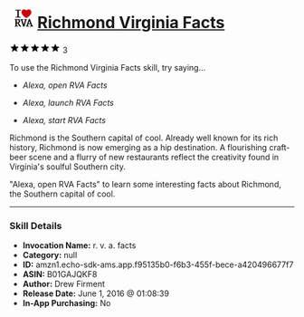 # &nbsp;<img src="skill_icon" alt="Richmond Virginia Facts icon" width="36"> [Richmond Virginia Facts](http://alexa.amazon.com/#skills/amzn1.echo-sdk-ams.app.f95135b0-f6b3-455f-bece-a420496677f7)
![5 stars](../../images/ic_star_black_18dp_1x.png)![5 stars](../../images/ic_star_black_18dp_1x.png)![5 stars](../../images/ic_star_black_18dp_1x.png)![5 stars](../../images/ic_star_black_18dp_1x.png)![5 stars](../../images/ic_star_black_18dp_1x.png) 3

To use the Richmond Virginia Facts skill, try saying...

* *Alexa, open RVA Facts*

* *Alexa, launch RVA Facts*

* *Alexa, start RVA Facts*

Richmond is the Southern capital of cool. Already well known for its rich history, Richmond is now emerging as a hip destination.  A flourishing craft-beer scene and a flurry of new restaurants reflect the creativity found in Virginia's soulful Southern city. 

"Alexa, open RVA Facts" to learn some interesting facts about Richmond, the Southern capital of cool.

***

### Skill Details

* **Invocation Name:** r. v. a. facts
* **Category:** null
* **ID:** amzn1.echo-sdk-ams.app.f95135b0-f6b3-455f-bece-a420496677f7
* **ASIN:** B01GAJQKF8
* **Author:** Drew Firment
* **Release Date:** June 1, 2016 @ 01:08:39
* **In-App Purchasing:** No
